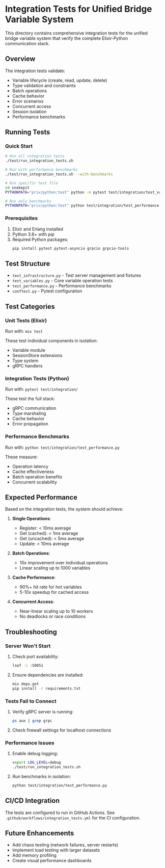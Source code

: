 # Integration Tests for Unified Bridge Variable System

This directory contains comprehensive integration tests for the unified bridge variable system that verify the complete Elixir-Python communication stack.

## Overview

The integration tests validate:
- Variable lifecycle (create, read, update, delete)
- Type validation and constraints
- Batch operations
- Cache behavior
- Error scenarios
- Concurrent access
- Session isolation
- Performance benchmarks

## Running Tests

### Quick Start

```bash
# Run all integration tests
./test/run_integration_tests.sh

# Run with performance benchmarks
./test/run_integration_tests.sh --with-benchmarks

# Run specific test file
cd snakepit
PYTHONPATH="priv/python:test" python -m pytest test/integration/test_variables.py -v

# Run only benchmarks
PYTHONPATH="priv/python:test" python test/integration/test_performance.py
```

### Prerequisites

1. Elixir and Erlang installed
2. Python 3.8+ with pip
3. Required Python packages:
   ```bash
   pip install pytest pytest-asyncio grpcio grpcio-tools
   ```

## Test Structure

- `test_infrastructure.py` - Test server management and fixtures
- `test_variables.py` - Core variable operation tests
- `test_performance.py` - Performance benchmarks
- `conftest.py` - Pytest configuration

## Test Categories

### Unit Tests (Elixir)
Run with: `mix test`

These test individual components in isolation:
- Variable module
- SessionStore extensions
- Type system
- gRPC handlers

### Integration Tests (Python)
Run with: `pytest test/integration/`

These test the full stack:
- gRPC communication
- Type marshaling
- Cache behavior
- Error propagation

### Performance Benchmarks
Run with: `python test/integration/test_performance.py`

These measure:
- Operation latency
- Cache effectiveness
- Batch operation benefits
- Concurrent scalability

## Expected Performance

Based on the integration tests, the system should achieve:

1. **Single Operations**:
   - Register: < 10ms average
   - Get (cached): < 1ms average
   - Get (uncached): < 5ms average
   - Update: < 10ms average

2. **Batch Operations**:
   - 10x improvement over individual operations
   - Linear scaling up to 1000 variables

3. **Cache Performance**:
   - 90%+ hit rate for hot variables
   - 5-10x speedup for cached access

4. **Concurrent Access**:
   - Near-linear scaling up to 10 workers
   - No deadlocks or race conditions

## Troubleshooting

### Server Won't Start

1. Check port availability:
   ```bash
   lsof -i :50051
   ```

2. Ensure dependencies are installed:
   ```bash
   mix deps.get
   pip install -r requirements.txt
   ```

### Tests Fail to Connect

1. Verify gRPC server is running:
   ```bash
   ps aux | grep grpc
   ```

2. Check firewall settings for localhost connections

### Performance Issues

1. Enable debug logging:
   ```bash
   export LOG_LEVEL=debug
   ./test/run_integration_tests.sh
   ```

2. Run benchmarks in isolation:
   ```bash
   python test/integration/test_performance.py
   ```

## CI/CD Integration

The tests are configured to run in GitHub Actions. See `.github/workflows/integration_tests.yml` for the CI configuration.

## Future Enhancements

- Add chaos testing (network failures, server restarts)
- Implement load testing with larger datasets
- Add memory profiling
- Create visual performance dashboards